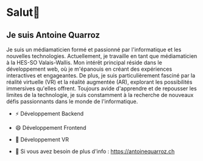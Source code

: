 # Salut👋
## Je suis Antoine Quarroz

Je suis un médiamaticien formé et passionné par l'informatique et les nouvelles technologies. Actuellement, je travaille en tant que médiamaticien à la HES-SO Valais-Wallis. Mon intérêt principal réside dans le développement web, où je m'épanouis en créant des expériences interactives et engageantes. De plus, je suis particulièrement fasciné par la réalité virtuelle (VR) et la réalité augmentée (AR), explorant les possibilités immersives qu'elles offrent. Toujours avide d'apprendre et de repousser les limites de la technologie, je suis constamment à la recherche de nouveaux défis passionnants dans le monde de l'informatique.


- ⚡ Développement Backend
- 😄 Développement Frontend
- 🤪 Développement VR

- 💬 Si vous avez besoin de plus d'info : https://antoinequarroz.ch
